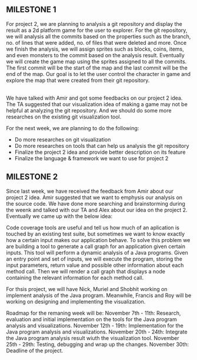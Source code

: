 ## MILESTONE 1

For project 2, we are planning to analysis a git repository and display the result as a 2d platform game for the user to explorer. For the git repository, we will analysis all the commits based on the properties such as the branch, no. of lines that were added, no. of files that were deleted and more. Once we finish the analysis, we will assign sprites such as blocks, coins, items, and even monsters to the commit based on the analysis result. Eventually we will create the game map using the sprites assigned to all the commits. The first commit will be the start of the map and the last commit will be the end of the map. Our goal is to let the user control the character in game and explore the map that were created from their git repository.<br/><br/>

We have talked with Amir and got some feedbacks on our project 2 idea. The TA suggested that our visualization idea of making a game may not be helpful at analyzing the git repository. And we should do some more researches on the existing git visualization tool.

For the next week, we are planning to do the following:

 - Do more researches on git visualization 
 - Do more researches on tools that can help us analysis the git repository
 - Finalize the project 2 idea and provide better description on its feature  
 - Finalize the language & framework we want to use for project 2


## MILESTONE 2

Since last week, we have received the feedback from Amir about our project 2 idea. Amir suggested that we want to emphysis our analysis on the source code. We have done more searching and brainstorming during the weenk and talked with our TA and Alex about our idea on the project 2. Eventually we came up with the below idea:

Code coverage tools are useful and tell us how much of an aplication is touched by an existing test suite, but sometimes we want to know exactly how a certain input makes our application behave. To solve this problem we are building a tool to generate a call graph for an application given certain inputs. This tool will perform a dynamic analysis of a Java programs. Given an entry point and set of inputs, we will execute the program, storing the input parameters, return value and possible other information about each method call. Then we will render a call graph that displays a node containing the relevant information for each method call.

For thsis project, we will have Nick, Muriel and Shobhit working on implement analysis of the Java program. Meanwhile, Francis and Roy will be working on designing and implementing the visualization. 

Roadmap for the remaning week will be:
November 7th - 11th: Research, evaluation and initial implementation on the tools for the Java program analysis and visualizations.
November 12th - 19th: Implementation for the Java program analysis and visualizations.
November 20th - 24th: Integrate the Java program analysis result wiuth the visualization tool.
November 25th - 29th: Testing, debugging and wrap up the changes.
November 30th: Deadline of the project.
